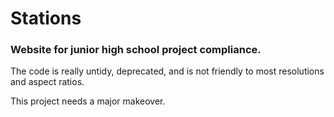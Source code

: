 # Stations
### Website for junior high school project compliance.

The code is really untidy, deprecated, and is not friendly to most resolutions and aspect ratios.

This project needs a major makeover.
